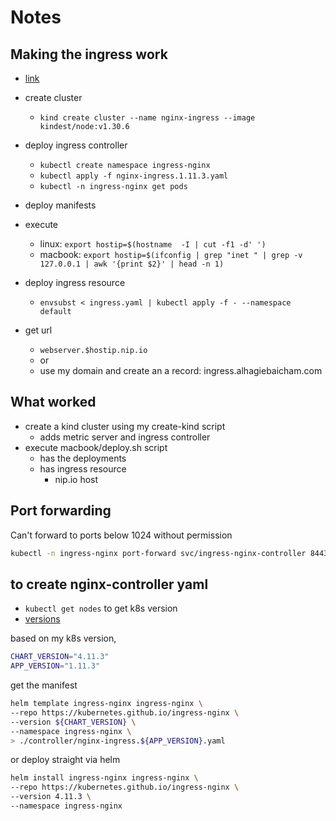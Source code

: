 # Notes

## Making the ingress work

- [link](https://github.com/cham207388/docker-development-youtube-series/tree/master/kubernetes/ingress/controller/nginx)

- create cluster
  - `kind create cluster --name nginx-ingress --image kindest/node:v1.30.6`
- deploy ingress controller
  - `kubectl create namespace ingress-nginx`
  - `kubectl apply -f nginx-ingress.1.11.3.yaml`
  - `kubectl -n ingress-nginx get pods`
- deploy manifests
- execute
  - linux: `export hostip=$(hostname  -I | cut -f1 -d' ')`
  - macbook: `export hostip=$(ifconfig | grep "inet " | grep -v 127.0.0.1 | awk '{print $2}' | head -n 1)`
- deploy ingress resource
  - `envsubst < ingress.yaml | kubectl apply -f - --namespace default`
- get url
  - `webserver.$hostip.nip.io`
  - or
  - use my domain and create an a record: ingress.alhagiebaicham.com

## What worked

- create a kind cluster using my create-kind script
  - adds metric server and ingress controller
- execute macbook/deploy.sh script
  - has the deployments
  - has ingress resource
    - nip.io host

## Port forwarding

Can't forward to ports below 1024 without permission

```bash
kubectl -n ingress-nginx port-forward svc/ingress-nginx-controller 8443:443
```

## to create nginx-controller yaml

- `kubectl get nodes` to get k8s version
- [versions](https://github.com/kubernetes/ingress-nginx)

based on my k8s version,

```bash
CHART_VERSION="4.11.3"
APP_VERSION="1.11.3"
```

get the manifest

```bash
helm template ingress-nginx ingress-nginx \
--repo https://kubernetes.github.io/ingress-nginx \
--version ${CHART_VERSION} \
--namespace ingress-nginx \
> ./controller/nginx-ingress.${APP_VERSION}.yaml
```

or deploy straight via helm

```bash
helm install ingress-nginx ingress-nginx \
--repo https://kubernetes.github.io/ingress-nginx \
--version 4.11.3 \
--namespace ingress-nginx
```
